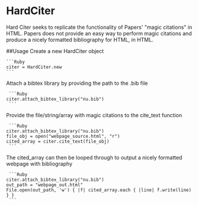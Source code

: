 # HardCiter 
Hard Citer seeks to replicate the functionality of Papers' "magic citations" in
HTML. Papers does not provide an easy way to perform magic citations and 
produce a nicely formatted bibliography for HTML, in HTML.

##Usage
Create a new HardCiter object

    ```Ruby
    citer = HardCiter.new
    ```
Attach a bibtex library by providing the path to the .bib file

     ```Ruby
    citer.attach_bibtex_library("nu.bib")
     ```

Provide the file/string/array with magic citations to the cite_text function

     ```Ruby
    citer.attach_bibtex_library("nu.bib")
    file_obj = open("webpage_source.html", "r")
    cited_array = citer.cite_text(file_obj)
     ```

The cited_array can then be looped through to output a nicely formatted webpage
with bibliography

     ```Ruby
    citer.attach_bibtex_library("nu.bib")
    out_path = "webpage_out.html"
    File.open(out_path, 'w') { |f| cited_array.each { |line| f.write(line) } }
     ```
